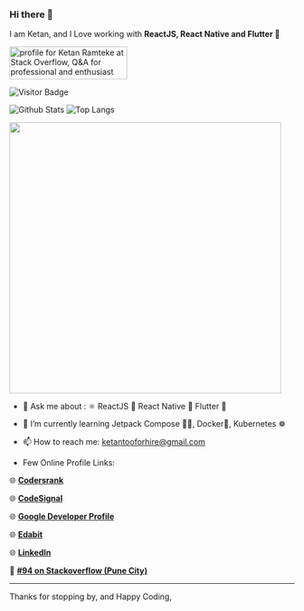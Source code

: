 ### Hi there 👋
I am Ketan,
and I Love working with **ReactJS, React Native and Flutter 📱**

<a href="https://stackoverflow.com/users/5669120/ketan-ramteke"><img src="https://stackoverflow.com/users/flair/5669120.png" width="208" height="58" alt="profile for Ketan Ramteke at Stack Overflow, Q&amp;A for professional and enthusiast programmers" title="profile for Ketan Ramteke at Stack Overflow, Q&amp;A for professional and enthusiast programmers"></a>

![Visitor Badge](https://visitor-badge.laobi.icu/badge?page_id=theketan2)


![Github Stats](https://github-readme-stats.vercel.app/api?username=theketan2&count_private=true&show_icons=true&theme=synthwave)
![Top Langs](https://github-readme-stats.vercel.app/api/top-langs/?username=theketan2&hide=TeX&layout=compact&theme=synthwave)

<a href="https://profile.codersrank.io/user/theketan2"><img width="480" src="https://cr-ss-service.azurewebsites.net/api/ScreenShot?widget=summary&username=TheKetan2"></a>


- 💬 Ask me about : ⚛ ReactJS 📱 React Native 📱 Flutter 💙
- 🌱 I’m currently learning Jetpack Compose 🚀📱, Docker🐋, Kubernetes ☸️
- 📫 How to reach me: ketantooforhire@gmail.com

- Few Online Profile Links:

🌐 [**Codersrank**][1] 

🌐 [**CodeSignal**][2] 

🌐 [**Google Developer Profile**][3] 

🌐 [**Edabit**][4]

🌐 [**LinkedIn**][5]

🏅 [**#94 on Stackoverflow (Pune City)**][7]

-----------------------------------------------------

Thanks for stopping by, and Happy Coding,


  [1]: https://profile.codersrank.io/user/theketan2
  [2]: https://app.codesignal.com/profile/theketan2
  [3]: https://developers.google.com/profile/u/104430876065192851674
  [4]: https://edabit.com/user/xsDyJstYoBZRS8pJH
  [5]: https://www.linkedin.com/in/theketan2/
  [6]: https://www.buymeacoffee.com/theketan2
  [7]: https://data.stackexchange.com/stackoverflow/query/edit/1388077
  [8]: https://i.stack.imgur.com/eT3h6.gif

<!--

<a href="https://profile.codersrank.io/user/theketan2"><img width="480"  src="https://cr-skills-chart-widget.azurewebsites.net/api/api?username=theketan2"></a>

Here are some ideas to get you started:

- 🔭 I’m currently working on ...
- 🌱 I’m currently learning ...
- 👯 I’m looking to collaborate on ...
- 🤔 I’m looking for help with ...
- 💬 Ask me about ...
- 📫 How to reach me: ...
- 😄 Pronouns: ...
- ⚡ Fun fact: ...
-->
